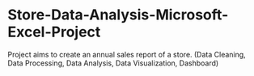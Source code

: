 # Store-Data-Analysis-Microsoft-Excel-Project
Project aims to create an annual sales report of a store. (Data Cleaning, Data Processing, Data Analysis, Data Visualization, Dashboard)
